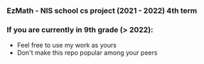 ### EzMath - NIS school cs project (2021 - 2022) 4th term
### If you are currently in 9th grade (> 2022):
- Feel free to use my work as yours  
- Don't make this repo popular among your peers 
